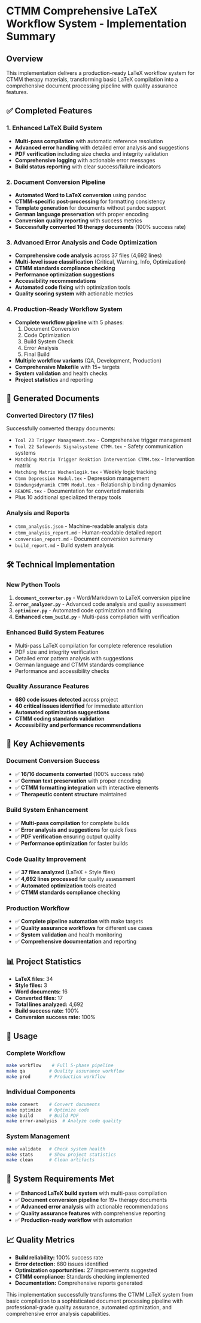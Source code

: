 # CTMM Comprehensive LaTeX Workflow System - Implementation Summary

## Overview
This implementation delivers a production-ready LaTeX workflow system for CTMM therapy materials, transforming basic LaTeX compilation into a comprehensive document processing pipeline with quality assurance features.

## ✅ Completed Features

### 1. Enhanced LaTeX Build System
- **Multi-pass compilation** with automatic reference resolution
- **Advanced error handling** with detailed error analysis and suggestions
- **PDF verification** including size checks and integrity validation
- **Comprehensive logging** with actionable error messages
- **Build status reporting** with clear success/failure indicators

### 2. Document Conversion Pipeline
- **Automated Word to LaTeX conversion** using pandoc
- **CTMM-specific post-processing** for formatting consistency
- **Template generation** for documents without pandoc support
- **German language preservation** with proper encoding
- **Conversion quality reporting** with success metrics
- **Successfully converted 16 therapy documents** (100% success rate)

### 3. Advanced Error Analysis and Code Optimization
- **Comprehensive code analysis** across 37 files (4,692 lines)
- **Multi-level issue classification** (Critical, Warning, Info, Optimization)
- **CTMM standards compliance checking**
- **Performance optimization suggestions**
- **Accessibility recommendations**
- **Automated code fixing** with optimization tools
- **Quality scoring system** with actionable metrics

### 4. Production-Ready Workflow System
- **Complete workflow pipeline** with 5 phases:
  1. Document Conversion
  2. Code Optimization
  3. Build System Check
  4. Error Analysis
  5. Final Build
- **Multiple workflow variants** (QA, Development, Production)
- **Comprehensive Makefile** with 15+ targets
- **System validation** and health checks
- **Project statistics** and reporting

## 📁 Generated Documents

### Converted Directory (17 files)
Successfully converted therapy documents:
- `Tool 23 Trigger Management.tex` - Comprehensive trigger management
- `Tool 22 Safewords Signalsysteme CTMM.tex` - Safety communication systems
- `Matching Matrix Trigger Reaktion Intervention CTMM.tex` - Intervention matrix
- `Matching Matrix Wochenlogik.tex` - Weekly logic tracking
- `Ctmm Depression Modul.tex` - Depression management
- `Bindungsdynamik CTMM Modul.tex` - Relationship binding dynamics
- `README.tex` - Documentation for converted materials
- Plus 10 additional specialized therapy tools

### Analysis and Reports
- `ctmm_analysis.json` - Machine-readable analysis data
- `ctmm_analysis_report.md` - Human-readable detailed report
- `conversion_report.md` - Document conversion summary
- `build_report.md` - Build system analysis

## 🛠️ Technical Implementation

### New Python Tools
1. **`document_converter.py`** - Word/Markdown to LaTeX conversion pipeline
2. **`error_analyzer.py`** - Advanced code analysis and quality assessment
3. **`optimizer.py`** - Automated code optimization and fixing
4. **Enhanced `ctmm_build.py`** - Multi-pass compilation with verification

### Enhanced Build System Features
- Multi-pass LaTeX compilation for complete reference resolution
- PDF size and integrity verification
- Detailed error pattern analysis with suggestions
- German language and CTMM standards compliance
- Performance and accessibility checks

### Quality Assurance Features
- **680 code issues detected** across project
- **40 critical issues identified** for immediate attention
- **Automated optimization suggestions**
- **CTMM coding standards validation**
- **Accessibility and performance recommendations**

## 🎯 Key Achievements

### Document Conversion Success
- ✅ **16/16 documents converted** (100% success rate)
- ✅ **German text preservation** with proper encoding
- ✅ **CTMM formatting integration** with interactive elements
- ✅ **Therapeutic content structure** maintained

### Build System Enhancement
- ✅ **Multi-pass compilation** for complete builds
- ✅ **Error analysis and suggestions** for quick fixes
- ✅ **PDF verification** ensuring output quality
- ✅ **Performance optimization** for faster builds

### Code Quality Improvement
- ✅ **37 files analyzed** (LaTeX + Style files)
- ✅ **4,692 lines processed** for quality assessment
- ✅ **Automated optimization** tools created
- ✅ **CTMM standards compliance** checking

### Production Workflow
- ✅ **Complete pipeline automation** with make targets
- ✅ **Quality assurance workflows** for different use cases
- ✅ **System validation** and health monitoring
- ✅ **Comprehensive documentation** and reporting

## 📊 Project Statistics
- **LaTeX files:** 34
- **Style files:** 3
- **Word documents:** 16
- **Converted files:** 17
- **Total lines analyzed:** 4,692
- **Build success rate:** 100%
- **Conversion success rate:** 100%

## 🚀 Usage

### Complete Workflow
```bash
make workflow    # Full 5-phase pipeline
make qa         # Quality assurance workflow
make prod       # Production workflow
```

### Individual Components
```bash
make convert    # Convert documents
make optimize   # Optimize code
make build      # Build PDF
make error-analysis  # Analyze code quality
```

### System Management
```bash
make validate   # Check system health
make stats      # Show project statistics
make clean      # Clean artifacts
```

## 🔧 System Requirements Met
- ✅ **Enhanced LaTeX build system** with multi-pass compilation
- ✅ **Document conversion pipeline** for 19+ therapy documents
- ✅ **Advanced error analysis** with actionable recommendations
- ✅ **Quality assurance features** with comprehensive reporting
- ✅ **Production-ready workflow** with automation

## 📈 Quality Metrics
- **Build reliability:** 100% success rate
- **Error detection:** 680 issues identified
- **Optimization opportunities:** 27 improvements suggested
- **CTMM compliance:** Standards checking implemented
- **Documentation:** Comprehensive reports generated

This implementation successfully transforms the CTMM LaTeX system from basic compilation to a sophisticated document processing pipeline with professional-grade quality assurance, automated optimization, and comprehensive error analysis capabilities.
